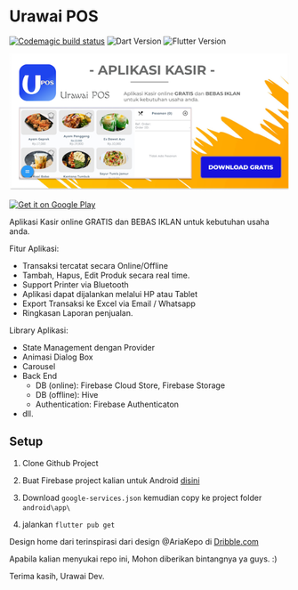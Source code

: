 # Urawai POS

[![Codemagic build status](https://api.codemagic.io/apps/5f0471e5a931d00d07137010/5f0471e5a931d00d0713700f/status_badge.svg)](https://codemagic.io/apps/5f0471e5a931d00d07137010/5f0471e5a931d00d0713700f/latest_build)
![Dart Version](https://img.shields.io/badge/dart-2.9.0--14.1.beta-blue)
![Flutter Version](https://img.shields.io/badge/flutter-1.19.0--4.3.pre-yellow)


![Banner](https://raw.githubusercontent.com/UrawaiDev/Urawai_POS/master/assets/images/banner_img.png)

<a href='https://play.google.com/store/apps/details?id=com.urawai_dev.urawai_pos&hl=en&pcampaignid=pcampaignidMKT-Other-global-all-co-prtnr-py-PartBadge-Mar2515-1'><img alt='Get it on Google Play' src='https://play.google.com/intl/en_us/badges/static/images/badges/en_badge_web_generic.png' width="200" height="80"/></a>


Aplikasi Kasir online GRATIS dan BEBAS IKLAN untuk kebutuhan usaha anda.

Fitur Aplikasi:
- Transaksi tercatat secara Online/Offline
- Tambah, Hapus, Edit Produk secara real time.
- Support Printer via Bluetooth
- Aplikasi dapat dijalankan melalui HP atau Tablet
- Export Transaksi ke Excel via Email / Whatsapp
- Ringkasan Laporan penjualan.

Library Aplikasi:
- State Management dengan Provider
- Animasi Dialog Box
- Carousel
- Back End  
    - DB (online): Firebase Cloud Store, Firebase Storage
    - DB (offline): Hive
    - Authentication: Firebase Authenticaton
- dll.




## Setup
1. Clone Github Project
2. Buat Firebase project kalian untuk Android [disini](https://firebase.google.com/)
3. Download ```google-services.json``` kemudian copy ke project folder ```android\app\```

4. jalankan ```flutter pub get``` 



Design home dari terinspirasi dari design @AriaKepo di [Dribble.com](https://dribbble.com/shots/3946677-Point-of-Sales) 


Apabila kalian menyukai repo ini, Mohon diberikan bintangnya ya guys. :)

Terima kasih,
Urawai Dev.
